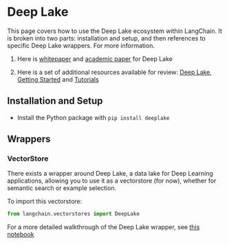 # Deep Lake

This page covers how to use the Deep Lake ecosystem within LangChain.
It is broken into two parts: installation and setup, and then references to specific Deep Lake wrappers. For more information.

1. Here is [whitepaper](https://www.deeplake.ai/whitepaper) and [academic paper](https://arxiv.org/pdf/2209.10785.pdf) for Deep Lake

2. Here is a set of additional resources available for review: [Deep Lake](https://github.com/activeloopai/deeplake), [Getting Started](https://docs.activeloop.ai/getting-started) and [Tutorials](https://docs.activeloop.ai/hub-tutorials)

## Installation and Setup

- Install the Python package with `pip install deeplake`

## Wrappers

### VectorStore

There exists a wrapper around Deep Lake, a data lake for Deep Learning applications, allowing you to use it as a vectorstore (for now), whether for semantic search or example selection.

To import this vectorstore:

```python
from langchain.vectorstores import DeepLake
```

For a more detailed walkthrough of the Deep Lake wrapper, see [this notebook](../modules/indexes/vectorstore_examples/deeplake.ipynb)
